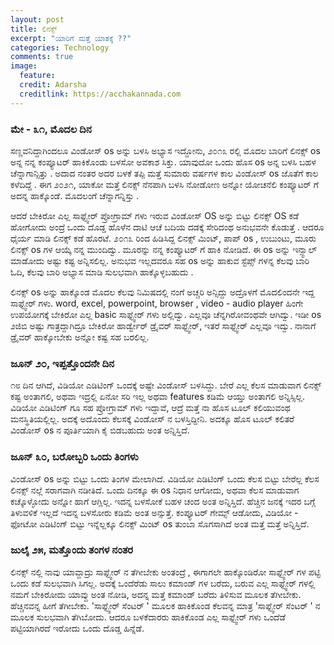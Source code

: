 ```yaml
---
layout: post
title: ಲಿನಕ್ಸ್
excerpt: "ಯಾರಿಗೆ ಮತ್ತೆ ಯಾತಕ್ಕೆ ??"
categories: Technology
comments: true
image:
  feature: 
  credit: Adarsha
  creditlink: https://acchakannada.com
---
```


### **ಮೇ - ೩೧, ಮೊದಲ ದಿನ** <br>
<p> ಸಣ್ಣವನಿದ್ದಾಗಿಂದಲೂ ವಿಂಡೋಸ್ os ಅನ್ನು  ಬಳಸಿ ಅಭ್ಯಾಸ ಇದ್ದೋನು, ೨೦೧೩ ರಲ್ಲಿ ಮೊದಲ ಬಾರಿಗೆ ಲಿನಕ್ಸ್ os  ಅನ್ನ ನನ್ನ ಕಂಪ್ಯೂಟರ್ ಹಾಕಿಕೊಂಡು ಬಳಸೋ ಅವಕಾಶ ಸಿಕ್ತು. ಯಾವುದೋ ಒಂದು ಹೊಸ os ಅನ್ನ ಬಳಸಿ ಬಹಳ ಚೆನ್ನಾಗಾನ್ಸಿತ್ತು  . ಅದಾದ ನಂತರ ಅದರ ಬಳಕೆ ತಪ್ಪಿ ಮತ್ತೆ ಸುಮಾರು ವರ್ಷಗಳ ಕಾಲ ವಿಂಡೋಸ್ os ಜೊತೆಗೆ ಕಾಲ ಕಳೆದಿದ್ದೆ . ಈಗ ೨೦೨೧, ಯಾಕೋ ಮತ್ತೆ ಲಿನಕ್ಸ್ ನೆನಪಾಗಿ ಬಳಸಿ ನೋಡೋಣ ಅನ್ನೋ ಯೋಚನೆಲಿ ಕಂಪ್ಯೂಟರ್ ಗೆ ಅದನ್ನ ಹಾಕ್ಕೊಂಡೆ. ಮೊದಲಂಗೆ ಚೆನ್ನಾಗನ್ನಿಸ್ತು . </p>

<p>
ಆದರೆ ಬೇಕಿರೋ ಎಲ್ಲ ಸಾಫ್ಟ್ವೇರ್ ಪ್ರೋಗ್ರಾಮ್ ಗಳು ಇರುವ ವಿಂಡೋಸ್ OS   ಅನ್ನು ಬಿಟ್ಟು ಲಿನಕ್ಸ್ OS  ಕಡೆ ಹೋಗೋದು ಅಂದ್ರೆ ಒಂದು ದೊಡ್ಡ ಹೊಳೆನ ದಾಟಿ ಆಚೆ ಬದಿಯ ದಡಕ್ಕೆ ಸೇರಿದಂಥ ಅನುಭವನೇ ಕೊಡುತ್ತೆ . ಆದರೂ ಧೈರ್ಯ ಮಾಡಿ ಲಿನಕ್ಸ್ ಕಡೆ ಹೊರಟೆ. 
೨೦೧೩ ರಿಂದ ಹಿಡಿಸಿದ್ದ ಲಿನಕ್ಸ್ ಮಿಂಟ್, ಪಾಪ್ os , ಉಬುಂಟು, ಮೂರು ಲಿನಕ್ಸ್ os ಗಳ ಆಯ್ಕೆ ನನ್ನ ಮುಂದಿದ್ವು. ಮೂರನ್ನು ನನ್ನ ಕಂಪ್ಯೂಟರ್ ಗೆ ಹಾಕಿ ನೋಡಿದೆ. ಈ os ಅನ್ನು ಇನ್ಸ್ಟಾಲ್ ಮಾಡೋದು ಅಷ್ಟು ಕಷ್ಟ ಅನ್ನಿಸಲಿಲ್ಲ. ಅನುಭವ ಇಲ್ಲದವರೂ ಸಹ os ಅನ್ನು ಹಾಕುವ ಸ್ಟೆಪ್ಸ್ ಗಳನ್ನ ಕೆಲವು ಬಾರಿ ಓದಿ, ಕೆಲವು ಬಾರಿ ಅಭ್ಯಾಸ ಮಾಡಿ ಸುಲಭವಾಗಿ ಹಾಕ್ಕೊಳ್ಳಬಹುದು . 
</p>

<p>ಲಿನಕ್ಸ್ os ಅನ್ನು ಹಾಕ್ಕೊಂಡ ಮೊದಲ ಕೆಲವು ನಿಮಿಷದಲ್ಲಿ ನಂಗೆ ಅಚ್ಚರಿ ಅನ್ಸಿದ್ದು ಅದ್ರೊಳಗೆ ಮೊದಲಿಂದನೇ ಇದ್ದ ಸಾಫ್ಟ್ವೇರ್ ಗಳು. word, excel, powerpoint, browser , video - audio player ಹಿಂಗೇ ಉಪಯೋಗಕ್ಕೆ ಬೇಕಿರೋ ಎಲ್ಲ basic ಸಾಫ್ಟ್ವೇರ್ ಗಳು ಅಲ್ಲಿದ್ವು. ಎಲ್ಲವೂ ಚೆನ್ನಗಿರೋವಂಥವೇ ಆಗಿದ್ವು. ಇಡೀ os ೨ಜಿಬಿ ಅಷ್ಟು ಗಾತ್ರದ್ದಾಗಿದ್ರೂ ಬೇಕಿರೋ ಹಾರ್ಡ್ವೇರ್ ಡ್ರೈವರ್ ಸಾಫ್ಟ್ವೇರ್, ಇತರೆ ಸಾಫ್ಟ್ವೇರ್ ಎಲ್ಲವೂ ಇದ್ವು. ನಾನಾಗೆ ಡ್ರೈವರ್ ಹಾಕ್ಕೋಬೇಕು ಅನ್ನೋ ಕಷ್ಟ ಸಹ ಬರಲಿಲ್ಲ. 
</p>

### **ಜೂನ್ ೨೦, ಇಪ್ಪತ್ತೊಂದನೇ ದಿನ** <br>
<p> ೧೮ ದಿನ ಆಗಿದೆ, ವಿಡಿಯೋ ಎಡಿಟಿಂಗ್ ಒಂದಕ್ಕೆ ಅಷ್ಟೇ ವಿಂಡೋಸ್ ಬಳಸಿದ್ದು. ಬೇರೆ ಎಲ್ಲ ಕೆಲಸ ಮಾಡುವಾಗ ಲಿನಕ್ಸ್ ಕಷ್ಟ ಅಂತಾಗಲಿ, ಅಥವಾ ಇದ್ರಲ್ಲಿ ಏನೋ ಸರಿ ಇಲ್ಲ ಅಥವಾ features ಕಡಿಮೆ ಆಯ್ತು ಅಂತಾಗಲಿ ಅನ್ನಿಸ್ಸಿಲ್ಲ. ವಿಡಿಯೋ ಎಡಿಟಿಂಗ್ ಗೂ ಸಹ ಪ್ರೋಗ್ರಾಮ್ ಗಳು ಇದ್ದಾವೆ, ಆದ್ರೆ ಮತ್ತೆ ನಾ ಹೊಸ ಟೂಲ್ ಕಲಿಯುವಂಥ ಮನಸ್ಥಿತಿಯಲ್ಲಿಲ್ಲ. ಅದಕ್ಕೆ ಅದೊಂದು ಕೆಲಸಕ್ಕೆ ವಿಂಡೋಸ್ ನ ಬಳಸ್ತಿದ್ದೀನಿ. ಅದಕ್ಕೂ ಹೊಸ ಟೂಲ್ ಕಲಿತರೆ ವಿಂಡೋಸ್ os  ನ ಪೂರ್ತಿಯಾಗಿ ಕೈ ಬಿಡಬಹುದು  ಅಂತ ಅನ್ನಿಸ್ತಿದೆ. </p>

### **ಜೂನ್ ೩೦, ಬರೋಬ್ಬರಿ ಒಂದು ತಿಂಗಳು** <br>

<p> ವಿಂಡೋಸ್ os ಅನ್ನು ಬಿಟ್ಟು ಒಂದು ತಿಂಗಳ ಮೇಲಾಗಿದೆ. ವಿಡಿಯೋ ಎಡಿಟಿಂಗ್ ಒಂದು ಕೆಲಸ ಬಿಟ್ಟು ಬೇರೆಲ್ಲ ಕೆಲಸ ಲಿನಕ್ಸ್ ನಲ್ಲೆ ಸರಾಗವಾಗಿ ನಡೀತಿದೆ. ಒಂದು ದಿನಕ್ಕೂ ಈ os ನಿಧಾನ ಆಗೋದು, ಅಥವಾ ಕೆಲಸ ಮಾಡುವಾಗ ಕಚ್ಕೊಳ್ಳೋದು ಅನ್ನೋ ಹಾಗೆ ಆಗ್ಲಿಲ್ಲ. ಇದನ್ನ ಬಳಸೋಕೆ ಬಹಳ ಚಂದ ಅಂತ ಅನ್ನಿಸ್ತಿದೆ. ಹೆಚ್ಚಿನ ಜನಕ್ಕೆ ಇದರ ಬಗ್ಗೆ ತಿಳುವಳಿಕೆ ಇಲ್ಲದೆ ಇದನ್ನ ಬಳಸೋರು ಕಡಿಮೆ ಅಂತ ಅನ್ಸುತ್ತೆ. ಕಂಪ್ಯೂಟರ್ ಗೇಮ್ಸ್  ಆಡೋದು, ವಿಡಿಯೋ - ಫೋಟೋ ಎಡಿಟಿಂಗ್ ಬಿಟ್ಟು ಇನ್ನೆಲ್ಲಕ್ಕೂ ಲಿನಕ್ಸ್ ಮಿಂಟ್ os ತುಂಬಾ ಸೊಗಸಾಗಿದೆ ಅಂತ ಮತ್ತೆ ಮತ್ತೆ ಅನ್ನಿಸ್ತಿದೆ.  
</p>

### **ಜುಲೈ ೨೫, ಮತ್ತೊಂದು ತಂಗಳ ನಂತರ** <br>

<p> ಲಿನಕ್ಸ್ ನಲ್ಲಿ ನಾವು ಯಾವ್ದಾದ್ರು ಸಾಫ್ಟ್ವೇರ್ ನ ತೆಗೀಬೇಕು ಅಂತಂದ್ರೆ , ಈಗಾಗಲೇ ಹಾಕ್ಕೊಂಡಿರೋ ಸಾಫ್ಟ್ವೇರ್ ಗಳ ಪಟ್ಟಿ ಒಂದು ಕಡೆ ಸುಲಭವಾಗಿ ಸಿಗಲ್ಲ. 
ಅದಕ್ಕೆ ಒಂದೆರೆಡು ಸಾಲು ಕಮಾಂಡ್ ಗಳ  ಬರೆದು, ಬರುವ ಎಲ್ಲ ಸಾಫ್ಟ್ವೇರ್  ಗಳಲ್ಲಿ ನಮಗೆ ಬೇಕಿರೋದು ಯಾವ್ದು ಅಂತ ನೋಡಿ, ಅದನ್ನ ಮತ್ತೆ ಕಮಾಂಡ್ ಬರೆದು ತಿಳಿಸುವ ಮೂಲಕ ತೆಗೀಬೇಕು. ಹೆಚ್ಚಿನವನ್ನ ಹೀಗೆ ತೆಗೀಬೇಕು. 'ಸಾಫ್ಟ್ವೇರ್ ಸೆಂಟರ್ ' ಮೂಲಕ ಹಾಕಿಕೊಂಡ ಕೆಲವನ್ನ ಮಾತ್ರ 'ಸಾಫ್ಟ್ವೇರ್ ಸೆಂಟರ್ ' ನ ಮೂಲಕ ಸುಲಭವಾಗಿ ತೆಗಿಬೋದು. ಆದರೂ ಬಳಕೆದಾರರು ಹಾಕಿಕೊಂಡ ಎಲ್ಲ ಸಾಫ್ಟ್ವೇರ್ ಗಳು ಒಂದೆಡೆ ಪಟ್ಟಿಯಾಗಿರದೆ ಇರೋದು ಒಂದು ದೊಡ್ಡ ಹಿನ್ನೆಡೆ. 
</p>